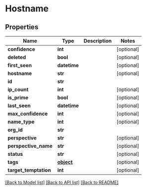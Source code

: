 # Hostname

## Properties
Name | Type | Description | Notes
------------ | ------------- | ------------- | -------------
**confidence** | **int** |  | [optional] 
**deleted** | **bool** |  | [optional] 
**first_seen** | **datetime** |  | [optional] 
**hostname** | **str** |  | [optional] 
**id** | **str** |  | 
**ip_count** | **int** |  | [optional] 
**is_prime** | **bool** |  | [optional] 
**last_seen** | **datetime** |  | [optional] 
**max_confidence** | **int** |  | [optional] 
**name_type** | **int** |  | [optional] 
**org_id** | **str** |  | 
**perspective** | **str** |  | [optional] 
**perspective_name** | **str** |  | [optional] 
**status** | **str** |  | [optional] 
**tags** | [**object**](.md) |  | [optional] 
**target_temptation** | **int** |  | [optional] 

[[Back to Model list]](../README.md#documentation-for-models) [[Back to API list]](../README.md#documentation-for-api-endpoints) [[Back to README]](../README.md)


